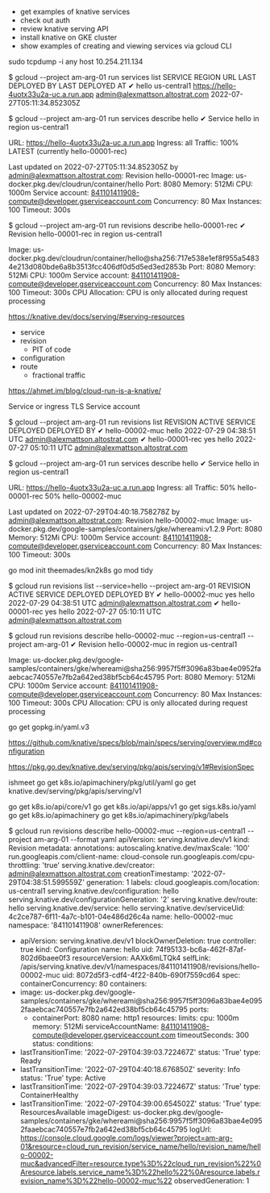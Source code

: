 - get examples of knative services 
- check out auth 
- review knative serving API
- install knative on GKE cluster
- show examples of creating and viewing services via gcloud CLI

sudo tcpdump -i any host 10.254.211.134

$ gcloud --project am-arg-01 run services list
   SERVICE  REGION       URL                                    LAST DEPLOYED BY                 LAST DEPLOYED AT
✔  hello    us-central1  https://hello-4uotx33u2a-uc.a.run.app  admin@alexmattson.altostrat.com  2022-07-27T05:11:34.852305Z


$ gcloud --project am-arg-01 run services describe hello
✔ Service hello in region us-central1
 
URL:     https://hello-4uotx33u2a-uc.a.run.app
Ingress: all
Traffic:
  100% LATEST (currently hello-00001-rec)
 
Last updated on 2022-07-27T05:11:34.852305Z by admin@alexmattson.altostrat.com:
  Revision hello-00001-rec
  Image:           us-docker.pkg.dev/cloudrun/container/hello
  Port:            8080
  Memory:          512Mi
  CPU:             1000m
  Service account: 841101411908-compute@developer.gserviceaccount.com
  Concurrency:     80
  Max Instances:   100
  Timeout:         300s

$ gcloud --project am-arg-01 run revisions describe hello-00001-rec
✔ Revision hello-00001-rec in region us-central1
 
Image:           us-docker.pkg.dev/cloudrun/container/hello@sha256:717e538e1ef8f955a54834e213d080bde6a8b3513fcc406df0d5d5ed3ed2853b
Port:            8080
Memory:          512Mi
CPU:             1000m
Service account: 841101411908-compute@developer.gserviceaccount.com
Concurrency:     80
Max Instances:   100
Timeout:         300s
CPU Allocation:  CPU is only allocated during request processing


https://knative.dev/docs/serving/#serving-resources

- service
- revision
  - PIT of code
- configuration
- route
  - fractional traffic 


https://ahmet.im/blog/cloud-run-is-a-knative/

Service or ingress
TLS 
Service account 

$ gcloud --project am-arg-01 run revisions list
   REVISION         ACTIVE  SERVICE  DEPLOYED                 DEPLOYED BY
✔  hello-00002-muc          hello    2022-07-29 04:38:51 UTC  admin@alexmattson.altostrat.com
✔  hello-00001-rec  yes     hello    2022-07-27 05:10:11 UTC  admin@alexmattson.altostrat.com

$ gcloud --project am-arg-01 run services describe hello
✔ Service hello in region us-central1
 
URL:     https://hello-4uotx33u2a-uc.a.run.app
Ingress: all
Traffic:
  50% hello-00001-rec
  50% hello-00002-muc
 
Last updated on 2022-07-29T04:40:18.758278Z by admin@alexmattson.altostrat.com:
  Revision hello-00002-muc
  Image:           us-docker.pkg.dev/google-samples/containers/gke/whereami:v1.2.9
  Port:            8080
  Memory:          512Mi
  CPU:             1000m
  Service account: 841101411908-compute@developer.gserviceaccount.com
  Concurrency:     80
  Max Instances:   100
  Timeout:         300s


go mod init theemades/kn2k8s
go mod tidy


$ gcloud run revisions list --service=hello --project am-arg-01
   REVISION         ACTIVE  SERVICE  DEPLOYED                 DEPLOYED BY
✔  hello-00002-muc  yes     hello    2022-07-29 04:38:51 UTC  admin@alexmattson.altostrat.com
✔  hello-00001-rec  yes     hello    2022-07-27 05:10:11 UTC  admin@alexmattson.altostrat.com

$ gcloud run revisions describe hello-00002-muc --region=us-central1  --project am-arg-01
✔ Revision hello-00002-muc in region us-central1
 
Image:           us-docker.pkg.dev/google-samples/containers/gke/whereami@sha256:9957f5ff3096a83bae4e0952faaebcac740557e7fb2a642ed38bf5cb64c45795
Port:            8080
Memory:          512Mi
CPU:             1000m
Service account: 841101411908-compute@developer.gserviceaccount.com
Concurrency:     80
Max Instances:   100
Timeout:         300s
CPU Allocation:  CPU is only allocated during request processing


go get gopkg.in/yaml.v3

https://github.com/knative/specs/blob/main/specs/serving/overview.md#configuration

https://pkg.go.dev/knative.dev/serving/pkg/apis/serving/v1#RevisionSpec

ishmeet
go get k8s.io/apimachinery/pkg/util/yaml
go get knative.dev/serving/pkg/apis/serving/v1

go get k8s.io/api/core/v1
go get k8s.io/api/apps/v1
go get sigs.k8s.io/yaml
go get k8s.io/apimachinery
go get k8s.io/apimachinery/pkg/labels


$ gcloud run revisions describe hello-00002-muc --region=us-central1  --project am-arg-01 --format yaml
apiVersion: serving.knative.dev/v1
kind: Revision
metadata:
  annotations:
    autoscaling.knative.dev/maxScale: '100'
    run.googleapis.com/client-name: cloud-console
    run.googleapis.com/cpu-throttling: 'true'
    serving.knative.dev/creator: admin@alexmattson.altostrat.com
  creationTimestamp: '2022-07-29T04:38:51.599559Z'
  generation: 1
  labels:
    cloud.googleapis.com/location: us-central1
    serving.knative.dev/configuration: hello
    serving.knative.dev/configurationGeneration: '2'
    serving.knative.dev/route: hello
    serving.knative.dev/service: hello
    serving.knative.dev/serviceUid: 4c2ce787-6f11-4a7c-b101-04e486d26c4a
  name: hello-00002-muc
  namespace: '841101411908'
  ownerReferences:
  - apiVersion: serving.knative.dev/v1
    blockOwnerDeletion: true
    controller: true
    kind: Configuration
    name: hello
    uid: 74f95133-bc6a-462f-87af-802d6baee0f3
  resourceVersion: AAXk6mLTQk4
  selfLink: /apis/serving.knative.dev/v1/namespaces/841101411908/revisions/hello-00002-muc
  uid: 8072d5f3-cdf4-4f22-840b-690f7559cd64
spec:
  containerConcurrency: 80
  containers:
  - image: us-docker.pkg.dev/google-samples/containers/gke/whereami@sha256:9957f5ff3096a83bae4e0952faaebcac740557e7fb2a642ed38bf5cb64c45795
    ports:
    - containerPort: 8080
      name: http1
    resources:
      limits:
        cpu: 1000m
        memory: 512Mi
  serviceAccountName: 841101411908-compute@developer.gserviceaccount.com
  timeoutSeconds: 300
status:
  conditions:
  - lastTransitionTime: '2022-07-29T04:39:03.722467Z'
    status: 'True'
    type: Ready
  - lastTransitionTime: '2022-07-29T04:40:18.676850Z'
    severity: Info
    status: 'True'
    type: Active
  - lastTransitionTime: '2022-07-29T04:39:03.722467Z'
    status: 'True'
    type: ContainerHealthy
  - lastTransitionTime: '2022-07-29T04:39:00.654502Z'
    status: 'True'
    type: ResourcesAvailable
  imageDigest: us-docker.pkg.dev/google-samples/containers/gke/whereami@sha256:9957f5ff3096a83bae4e0952faaebcac740557e7fb2a642ed38bf5cb64c45795
  logUrl: https://console.cloud.google.com/logs/viewer?project=am-arg-01&resource=cloud_run_revision/service_name/hello/revision_name/hello-00002-muc&advancedFilter=resource.type%3D%22cloud_run_revision%22%0Aresource.labels.service_name%3D%22hello%22%0Aresource.labels.revision_name%3D%22hello-00002-muc%22
  observedGeneration: 1